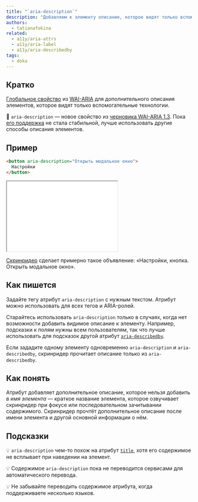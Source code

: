 ```yaml
---
title: "`aria-description`"
description: "Добавляем к элементу описание, которое видят только вспомогательные технологии."
authors:
  - tatianafokina
related:
  - a11y/aria-attrs
  - a11y/aria-label
  - a11y/aria-describedby
tags:
  - doka
---
```


## Кратко

[Глобальное свойство](/a11y/aria-attrs/#globalnye-atributy) из [WAI-ARIA](/a11y/aria-intro/#specifikaciya) для дополнительного описания элементов, которое видят только вспомогательные технологии.

<aside>

👶 `aria-description` — новое свойство из [черновика WAI-ARIA 1.3](https://w3c.github.io/aria/). Пока [его поддержка](https://a11ysupport.io/tech/aria/aria-description_attribute) не стала стабильной, лучше использовать другие способы описания элементов.

</aside>

## Пример

```html
<button aria-description="Открыть модальное окно">
  Настройки
</button>
```

<iframe title="Кнопка с визуально скрытым описанием" src="demos/button-with-description/" height="190"></iframe>

[Скринридер](/a11y/screenreaders/) сделает примерно такое объявление: «Настройки, кнопка. Открыть модальное окно».

## Как пишется

Задайте тегу атрибут `aria-description` с нужным текстом. Атрибут можно использовать для всех тегов и ARIA-ролей.

Старайтесь использовать `aria-description` только в случаях, когда нет возможности добавить видимое описание к элементу. Например, подсказки к полям нужны всем пользователям, так что лучше использовать для подсказок другой атрибут [`aria-describedby`](/a11y/aria-describedby/).

Если зададите одному элементу одновременно `aria-description` и `aria-describedby`, скринридер прочитает описание только из `aria-describedby`.

## Как понять

Атрибут добавляет дополнительное описание, которое нельзя добавить в _имя элемента_ — краткое название элемента, которое озвучивает скринридер при фокусе или последовательном зачитывании содержимого. Скринридер прочтёт дополнительное описание после имени элемента и другой основной информации о нём.

## Подсказки

💡 `aria-description` чем-то похож на атрибут [`title`](/html/global-attrs/#title), хотя его содержимое не всплывает при наведении на элемент.

💡 Содержимое `aria-description` пока не переводится сервисами для автоматического перевода.

💡 Не забывайте переводить содержимое атрибута, когда поддерживаете несколько языков.
